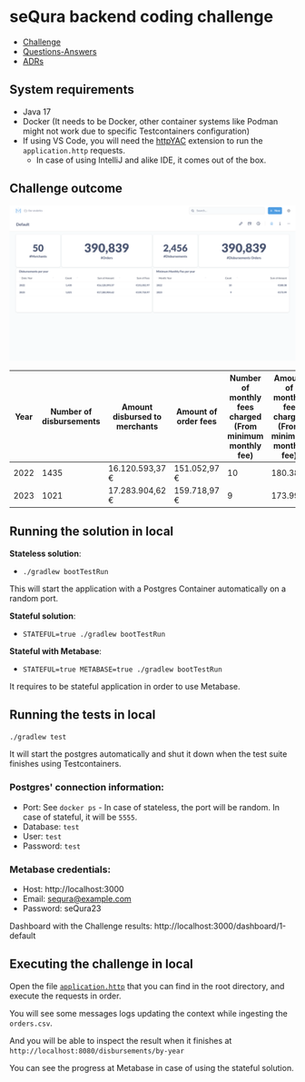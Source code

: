 # seQura backend coding challenge

- [Challenge](./CHALLENGE.md)
- [Questions-Answers](./Questions-Answers.md)
- [ADRs](./doc/adr/)

## System requirements

- Java 17
- Docker (It needs to be Docker, other container systems like Podman might not work due to specific Testcontainers
  configuration)
- If using VS Code, you will need the [httpYAC](https://marketplace.visualstudio.com/items?itemName=anweber.vscode-httpyac) extension to run the `application.http` requests.
  - In case of using IntelliJ and alike IDE, it comes out of the box.

## Challenge outcome

![Challenge output](./doc/challenge-output.png)

| Year | 	Number of disbursements | 	Amount disbursed to merchants | 	Amount of order fees 	 | Number of monthly fees charged (From minimum monthly fee) | 	Amount of monthly fee charged (From minimum monthly fee) |
|------|--------------------------|--------------------------------|-------------------------|-----------------------------------------------------------|-----------------------------------------------------------|
| 2022 | 	1435                    | 	16.120.593,37 €               | 	151.052,97 €           | 	10 	                                                     | 180.38 €                                                  |
| 2023 | 	1021                    | 	17.283.904,62 €               | 	159.718,97 €           | 	9 	                                                      | 173.99 €                                                  |

## Running the solution in local

**Stateless solution**:

- `./gradlew bootTestRun`

This will start the application with a Postgres Container automatically on a random port.

**Stateful solution**:

- `STATEFUL=true ./gradlew bootTestRun`

**Stateful with Metabase**:

- `STATEFUL=true METABASE=true ./gradlew bootTestRun`

It requires to be stateful application in order to use Metabase.

## Running the tests in local

`./gradlew test`

It will start the postgres automatically and shut it down when the test suite finishes using Testcontainers.

### Postgres' connection information:

- Port: See `docker ps` - In case of stateless, the port will be random. In case of stateful, it will be `5555`.
- Database: `test`
- User: `test`
- Password: `test`

### Metabase credentials:

- Host: http://localhost:3000
- Email: sequra@example.com
- Password: seQura23

Dashboard with the Challenge results: http://localhost:3000/dashboard/1-default

## Executing the challenge in local

Open the file [`application.http`](application.http) that you can find in the root directory,
and execute the requests in order.

You will see some messages logs updating the context while ingesting the `orders.csv`.

And you will be able to inspect the result when it finishes at `http://localhost:8080/disbursements/by-year`

You can see the progress at Metabase in case of using the stateful solution.